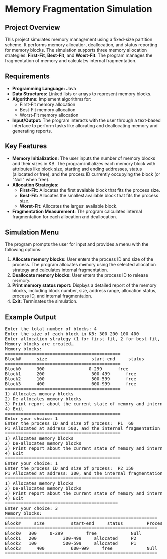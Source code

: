 <body>
    <h1>Memory Fragmentation Simulation</h1>
    <h2>Project Overview</h2>
    <p>
        This project simulates memory management using a fixed-size partition scheme. It performs memory allocation, deallocation, 
        and status reporting for memory blocks. The simulation supports three memory allocation strategies: <strong>First-Fit</strong>, 
        <strong>Best-Fit</strong>, and <strong>Worst-Fit</strong>. The program manages the fragmentation of memory and calculates 
        internal fragmentation.
    </p>
    <h2>Requirements</h2>
    <ul>
        <li><strong>Programming Language:</strong> Java</li>
        <li><strong>Data Structures:</strong> Linked lists or arrays to represent memory blocks.</li>
        <li><strong>Algorithms:</strong> Implement algorithms for:
            <ul>
                <li>First-Fit memory allocation</li>
                <li>Best-Fit memory allocation</li>
                <li>Worst-Fit memory allocation</li>
            </ul>
        </li>
        <li><strong>Input/Output:</strong> The program interacts with the user through a text-based interface to perform tasks like allocating and deallocating memory and generating reports.</li>
    </ul>
    <h2>Key Features</h2>
    <ul>
        <li><strong>Memory Initialization:</strong> The user inputs the number of memory blocks and their sizes in KB. The program initializes each memory block with attributes like block size, starting and ending addresses, status (allocated or free), and the process ID currently occupying the block (or "Null" when free).</li>
        <li><strong>Allocation Strategies:</strong>
            <ul>
                <li><strong>First-Fit:</strong> Allocates the first available block that fits the process size.</li>
                <li><strong>Best-Fit:</strong> Allocates the smallest available block that fits the process size.</li>
                <li><strong>Worst-Fit:</strong> Allocates the largest available block.</li>
            </ul>
        </li>
        <li><strong>Fragmentation Measurement:</strong> The program calculates internal fragmentation for each allocation and deallocation.</li>
    </ul>
    <h2>Simulation Menu</h2>
    <p>The program prompts the user for input and provides a menu with the following options:</p>
    <ol>
        <li><strong>Allocate memory blocks:</strong> User enters the process ID and size of the process. The program allocates memory using the selected allocation strategy and calculates internal fragmentation.</li>
        <li><strong>Deallocate memory blocks:</strong> User enters the process ID to release memory.</li>
        <li><strong>Print memory status report:</strong> Displays a detailed report of the memory blocks, including block number, size, address range, allocation status, process ID, and internal fragmentation.</li>
        <li><strong>Exit:</strong> Terminates the simulation.</li>
    </ol>
    <h2>Example Output</h2>
   <pre>
Enter the total number of blocks: 4  
Enter the size of each block in KB: 300 200 100 400  
Enter allocation strategy (1 for first-fit, 2 for best-fit, 3 for worst-fit):  2 
Memory blocks are created…  
Memory blocks: 
============================================ 
Block#      size                 start-end     status 
============================================ 
Block0      300                 0-299      free 
Block1      200                  300-499      free 
Block2      100                  500-599      free 
Block3      400                  600-999      free 
============================================ 
1) Allocates memory blocks 
2) De-allocates memory blocks 
3) Print report about the current state of memory and internal Fragmentation 
4) Exit 
============================================ 
Enter your choice: 1 
Enter the process ID and size of process:  P1  60 
P1 Allocated at address 500, and the internal fragmentation is 40 
============================================ 
1) Allocates memory blocks 
2) De-allocates memory blocks 
3) Print report about the current state of memory and internal Fragmentation 
4) Exit 
============================================ 
Enter your choice: 1 
Enter the process ID and size of process:  P2 150 
P1 Allocated at address: 300, and the internal fragmentation is 50 
============================================ 
1) Allocates memory blocks 
2) De-allocates memory blocks 
3) Print report about the current state of memory and internal Fragmentation 
4) Exit 
=========================================== 
Enter your choice: 3 
Memory blocks: 
========================================================== 
Block#     size          start-end     status         ProcessID  InternalFragmentation 
========================================================== 
Block0   300     0-299         free             Null             0 
Block1   200          300-499     allocated     P2               50 
Block2   100          500-599     allocated     P1               40 
Block3      400          600-999     free             Null             0 
==========================================================
</pr>
</body>

